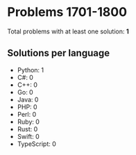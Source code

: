 # Problems 1701-1800

Total problems with at least one solution: **1**

## Solutions per language

- Python: 1
- C#: 0
- C++: 0
- Go: 0
- Java: 0
- PHP: 0
- Perl: 0
- Ruby: 0
- Rust: 0
- Swift: 0
- TypeScript: 0
